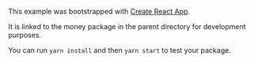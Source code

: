 This example was bootstrapped with [Create React App](https://github.com/facebook/create-react-app).

It is linked to the money package in the parent directory for development purposes.

You can run `yarn install` and then `yarn start` to test your package.
